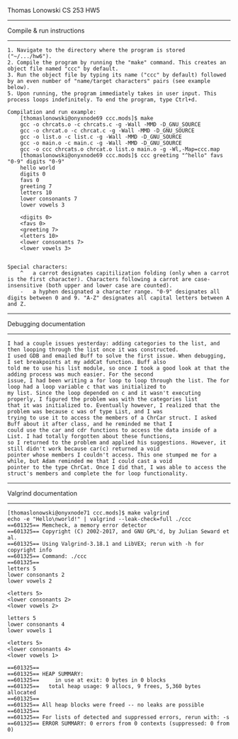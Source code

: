 Thomas Lonowski
CS 253
HW5

*****************************
 Compile & run instructions
*****************************
	1. Navigate to the directory where the program is stored ("~/.../hw6").
	2. Compile the program by running the "make" command. This creates an object file named "ccc" by default. 
	3. Run the object file by typing its name ("ccc" by default) followed by an even number of "name/target characters" pairs (see example below).
	5. Upon running, the program immediately takes in user input. This process loops indefinitely. To end the program, type Ctrl+d.
	
	Compilation and run example:
		[thomaslonowski@onyxnode69 ccc.mods]$ make
		gcc -o chrcats.o -c chrcats.c -g -Wall -MMD -D_GNU_SOURCE
		gcc -o chrcat.o -c chrcat.c -g -Wall -MMD -D_GNU_SOURCE
		gcc -o list.o -c list.c -g -Wall -MMD -D_GNU_SOURCE
		gcc -o main.o -c main.c -g -Wall -MMD -D_GNU_SOURCE
		gcc -o ccc chrcats.o chrcat.o list.o main.o -g -Wl,-Map=ccc.map
		[thomaslonowski@onyxnode69 ccc.mods]$ ccc greeting "^hello" favs "0-9" digits "0-9"
		hello world
		digits 0
		favs 0
		greeting 7
		letters 10
		lower consonants 7
		lower vowels 3
		
		<digits 0>
		<favs 0>
		<greeting 7>
		<letters 10>
		<lower consonants 7>
		<lower vowels 3>


	Special characters:
		^	a carrot designates capitilization folding (only when a carrot is the first character). Characters following a carrot are case-insensitive (both upper and lower case are counted).
		-	a hyphen designated a character range. "0-9" designates all digits between 0 and 9. "A-Z" designates all capital letters between A and Z.


**************************
 Debugging documentation
**************************
	I had a couple issues yesterday: adding categories to the list, and then looping through the list once it was constructed.
	I used GDB and emailed Buff to solve the first issue. When debugging, I set breakpoints at my addCat function. Buff also
	told me to use his list module, so once I took a good look at that the adding process was much easier. For the second
	issue, I had been writing a for loop to loop through the list. The for loop had a loop variable c that was initialized to
	my list. Since the loop depended on c and it wasn't executing properly, I figured the problem was with the categories list
	that it was initialized to. Eventually however, I realized that the problem was because c was of type List, and I was
	trying to use it to access the members of a ChrCar struct. I asked Buff about it after class, and he reminded me that I
	could use the car and cdr functions to access the data inside of a List. I had totally forgotten about these functions, 
	so I returned to the problem and applied his suggestions. However, it still didn't work because car(c) returned a void
	pointer whose members I couldn't access. This one stumped me for a while, but Adam reminded me that I could cast a void
	pointer to the type ChrCat. Once I did that, I was able to access the struct's members and complete the for loop functionality.


*************************
 Valgrind documentation
*************************
	[thomaslonowski@onyxnode71 ccc.mods]$ make valgrind
	echo -e "Hello\nworld!" | valgrind --leak-check=full ./ccc 
	==601325== Memcheck, a memory error detector
	==601325== Copyright (C) 2002-2017, and GNU GPL'd, by Julian Seward et al.
	==601325== Using Valgrind-3.18.1 and LibVEX; rerun with -h for copyright info
	==601325== Command: ./ccc
	==601325== 
	letters 5
	lower consonants 2
	lower vowels 2

	<letters 5>
	<lower consonants 2>
	<lower vowels 2>

	letters 5
	lower consonants 4
	lower vowels 1

	<letters 5>
	<lower consonants 4>
	<lower vowels 1>

	==601325== 
	==601325== HEAP SUMMARY:
	==601325==     in use at exit: 0 bytes in 0 blocks
	==601325==   total heap usage: 9 allocs, 9 frees, 5,360 bytes allocated
	==601325== 
	==601325== All heap blocks were freed -- no leaks are possible
	==601325== 
	==601325== For lists of detected and suppressed errors, rerun with: -s
	==601325== ERROR SUMMARY: 0 errors from 0 contexts (suppressed: 0 from 0)

